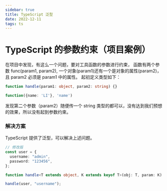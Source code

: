 ```yaml
---
sidebar: true
title: TypeScript 泛型
date: 2022-12-11
tags: ts
---
```


# TypeScript 的参数约束（项目案例）

在项目中发现，有这么一个问题，要对工具函数的参数进行约束， 函数有两个参数 func(param1, param2), 一个对象(param1)还有一个是对象的属性(param2)， 且 param2 必须是 param1 中的属性。
起初定义类型如下：

```ts
function handle(param1: object, param2: string) {}

function({name: 'LI'}, 'name')
```

发现第二个参数（param2）随便传一个 string 类型的都可以，没有达到我们预想的效果，所以没有起到参数约束。

### 解决方案

TypeScript 提供了泛型，可以解决上述问题。

```ts
// 修改版
const user = {
  username: "admin",
  password: "123456",
};

function handle<T extends object, K extends keyof T>(obj: T, param: K) {} // 完美解决

handle(user, "username");
```
